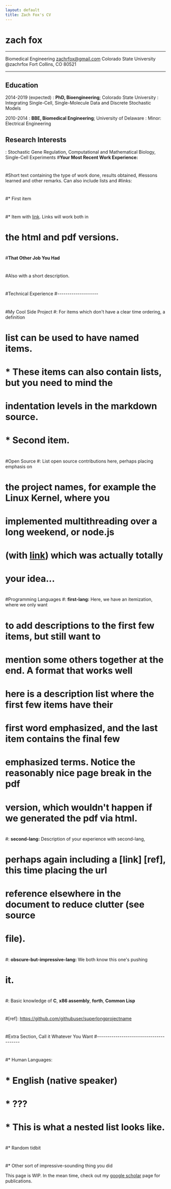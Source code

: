 ```yaml
---
layout: default
title: Zach Fox's CV
---
```

zach fox
============
_________________________          __________________
Biomedical Engineering             zachrfox@gmail.com
Colorado State University          @zachrfox
Fort Collins, CO 80521                           
_________________________          __________________

Education
---------

2014-2019 (expected)
:   **PhD, Bioengineering**; Colorado State University 
:    Integrating Single-Cell, Single-Molecule Data and Discrete Stochastic Models

2010-2014
:   **BBE, Biomedical Engineering**; University of Delaware 
:    Minor: Electrical Engineering

Research Interests
----------
: Stochastic Gene Regulation, Computational and Mathematical Biology, Single-Cell Experiments
#**Your Most Recent Work Experience:**
#
#Short text containing the type of work done, results obtained,
#lessons learned and other remarks. Can also include lists and
#links:
#
#* First item
#
#* Item with [link](http://www.example.com). Links will work both in
#  the html and pdf versions.
#
#**That Other Job You Had**
#
#Also with a short description.
#
#Technical Experience
#--------------------
#
#My Cool Side Project
#:   For items which don't have a clear time ordering, a definition
#    list can be used to have named items.
#
#    * These items can also contain lists, but you need to mind the
#      indentation levels in the markdown source.
#    * Second item.
#
#Open Source
#:   List open source contributions here, perhaps placing emphasis on
#    the project names, for example the **Linux Kernel**, where you
#    implemented multithreading over a long weekend, or **node.js**
#    (with [link](http://nodejs.org)) which was actually totally
#    your idea...
#
#Programming Languages
#:   **first-lang:** Here, we have an itemization, where we only want
#    to add descriptions to the first few items, but still want to
#    mention some others together at the end. A format that works well
#    here is a description list where the first few items have their
#    first word emphasized, and the last item contains the final few
#    emphasized terms. Notice the reasonably nice page break in the pdf
#    version, which wouldn't happen if we generated the pdf via html.
#
#:   **second-lang:** Description of your experience with second-lang,
#    perhaps again including a [link] [ref], this time placing the url
#    reference elsewhere in the document to reduce clutter (see source
#    file). 
#
#:   **obscure-but-impressive-lang:** We both know this one's pushing
#    it.
#
#:   Basic knowledge of **C**, **x86 assembly**, **forth**, **Common Lisp**
#
#[ref]: https://github.com/githubuser/superlongprojectname
#
#Extra Section, Call it Whatever You Want
#----------------------------------------
#
#* Human Languages:
#
#     * English (native speaker)
#     * ???
#     * This is what a nested list looks like.
#
#* Random tidbit
#
#* Other sort of impressive-sounding thing you did

This page is WIP. In the mean time, check out my [google scholar]("https://scholar.google.com/citations?user=PrYu53UAAAAJ&hl=en">google) page for publications. 



